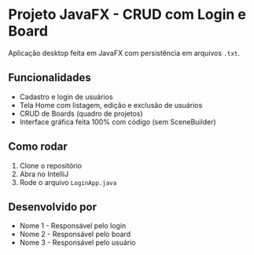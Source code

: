 # Projeto JavaFX - CRUD com Login e Board

Aplicação desktop feita em JavaFX com persistência em arquivos `.txt`.

## Funcionalidades
- Cadastro e login de usuários
- Tela Home com listagem, edição e exclusão de usuários
- CRUD de Boards (quadro de projetos)
- Interface gráfica feita 100% com código (sem SceneBuilder)

## Como rodar
1. Clone o repositório
2. Abra no IntelliJ
3. Rode o arquivo `LoginApp.java`

## Desenvolvido por
- Nome 1 - Responsável pelo login
- Nome 2 - Responsável pelo board
- Nome 3 - Responsável pelo usuário
